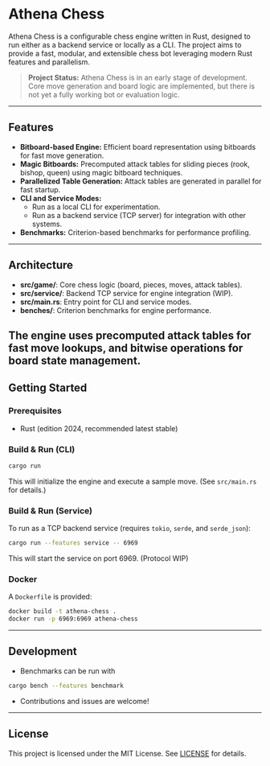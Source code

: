# Athena Chess

Athena Chess is a configurable chess engine written in Rust, designed to run either as a backend service or locally as a CLI. The project aims to provide a fast, modular, and extensible chess bot leveraging modern Rust features and parallelism.

> **Project Status:**
> Athena Chess is in an early stage of development. Core move generation and board logic are implemented, but there is not yet a fully working bot or evaluation logic.

---

## Features

- **Bitboard-based Engine:** Efficient board representation using bitboards for fast move generation.
- **Magic Bitboards:** Precomputed attack tables for sliding pieces (rook, bishop, queen) using magic bitboard techniques.
- **Parallelized Table Generation:** Attack tables are generated in parallel for fast startup.
- **CLI and Service Modes:**
  - Run as a local CLI for experimentation.
  - Run as a backend service (TCP server) for integration with other systems.
- **Benchmarks:** Criterion-based benchmarks for performance profiling.

---

## Architecture

- **src/game/**: Core chess logic (board, pieces, moves, attack tables).
- **src/service/**: Backend TCP service for engine integration (WIP).
- **src/main.rs**: Entry point for CLI and service modes.
- **benches/**: Criterion benchmarks for engine performance.

The engine uses precomputed attack tables for fast move lookups, and bitwise operations for board state management. 
---

## Getting Started

### Prerequisites
- Rust (edition 2024, recommended latest stable)

### Build & Run (CLI)
```sh
cargo run
```
This will initialize the engine and execute a sample move. (See `src/main.rs` for details.)

### Build & Run (Service)
To run as a TCP backend service (requires `tokio`, `serde`, and `serde_json`):
```sh
cargo run --features service -- 6969
```
This will start the service on port 6969. (Protocol WIP)

### Docker
A `Dockerfile` is provided:
```sh
docker build -t athena-chess .
docker run -p 6969:6969 athena-chess
```

---

## Development
- Benchmarks can be run with
```sh
cargo bench --features benchmark
```
- Contributions and issues are welcome!

---

## License

This project is licensed under the MIT License. See [LICENSE](LICENSE) for details.
